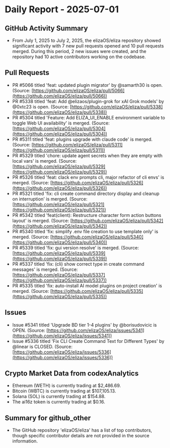 # Daily Report - 2025-07-01

## GitHub Activity Summary
- From July 1, 2025 to July 2, 2025, the elizaOS/eliza repository showed significant activity with 7 new pull requests opened and 10 pull requests merged. During this period, 2 new issues were created, and the repository had 10 active contributors working on the codebase.

## Pull Requests
- PR #5066 titled 'feat: updated plugin migrator' by @samarth30 is open. (Source: [https://github.com/elizaOS/eliza/pull/5066](https://github.com/elizaOS/eliza/pull/5066))
- PR #5338 titled 'feat: Add @elizaos/plugin-grok for xAI Grok models' by @0xtc23 is open. (Source: [https://github.com/elizaOS/eliza/pull/5338](https://github.com/elizaOS/eliza/pull/5338))
- PR #5304 titled 'Feature: Add ELIZA_UI_ENABLE environment variable to toggle Web UI availability' is merged. (Source: [https://github.com/elizaOS/eliza/pull/5304](https://github.com/elizaOS/eliza/pull/5304))
- PR #5311 titled 'feat: plugins upgrade with claude code' is merged. (Source: [https://github.com/elizaOS/eliza/pull/5311](https://github.com/elizaOS/eliza/pull/5311))
- PR #5329 titled 'chore: update agent secrets when they are empty with local vars' is merged. (Source: [https://github.com/elizaOS/eliza/pull/5329](https://github.com/elizaOS/eliza/pull/5329))
- PR #5326 titled 'feat: clack env prompts cli, major refactor of cli envs' is merged. (Source: [https://github.com/elizaOS/eliza/pull/5326](https://github.com/elizaOS/eliza/pull/5326))
- PR #5321 titled 'fix: cli create command directory display and cleanup on interruption' is merged. (Source: [https://github.com/elizaOS/eliza/pull/5321](https://github.com/elizaOS/eliza/pull/5321))
- PR #5342 titled 'feat(client): Restructure character form action buttons layout' is merged. (Source: [https://github.com/elizaOS/eliza/pull/5342](https://github.com/elizaOS/eliza/pull/5342))
- PR #5340 titled 'fix: simplify .env file creation to use template only' is merged. (Source: [https://github.com/elizaOS/eliza/pull/5340](https://github.com/elizaOS/eliza/pull/5340))
- PR #5339 titled 'fix: gui version resolve' is merged. (Source: [https://github.com/elizaOS/eliza/pull/5339](https://github.com/elizaOS/eliza/pull/5339))
- PR #5337 titled 'fix: (cli) show correct type in create command messages' is merged. (Source: [https://github.com/elizaOS/eliza/pull/5337](https://github.com/elizaOS/eliza/pull/5337))
- PR #5335 titled 'fix: auto-install AI model plugins on project creation' is merged. (Source: [https://github.com/elizaOS/eliza/pull/5335](https://github.com/elizaOS/eliza/pull/5335))

## Issues
- Issue #5341 titled 'Upgrade BD tier 1-4 plugins' by @borisudovicic is OPEN. (Source: [https://github.com/elizaOS/eliza/issues/5341](https://github.com/elizaOS/eliza/issues/5341))
- Issue #5336 titled 'Fix CLI Create Command Text for Different Types' by @linear is CLOSED. (Source: [https://github.com/elizaOS/eliza/issues/5336](https://github.com/elizaOS/eliza/issues/5336))

## Crypto Market Data from codexAnalytics
- Ethereum (WETH) is currently trading at $2,486.69.
- Bitcoin (WBTC) is currently trading at $107,105.13.
- Solana (SOL) is currently trading at $154.88.
- The ai16z token is currently trading at $0.16.

## Summary for github_other
- The GitHub repository 'elizaOS/eliza' has a list of top contributors, though specific contributor details are not provided in the source information.